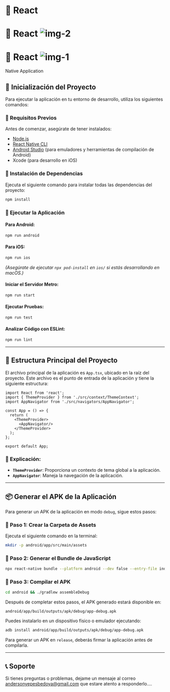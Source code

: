 # 📱 React
# 📱 React ![img-2](https://github.com/user-attachments/assets/e2244bbb-b2bc-4b3f-8798-e9ca3ce6fbbd)
# 📱 React ![img-1](https://github.com/user-attachments/assets/1d95a528-7df4-452c-9ac6-1659de2fada0)
Native Application

## 🚀 Inicialización del Proyecto

Para ejecutar la aplicación en tu entorno de desarrollo, utiliza los siguientes comandos:

### 📌 Requisitos Previos
Antes de comenzar, asegúrate de tener instalados:
- [Node.js](https://nodejs.org/)
- [React Native CLI](https://reactnative.dev/docs/environment-setup)
- [Android Studio](https://developer.android.com/studio) (para emuladores y herramientas de compilación de Android)
- Xcode (para desarrollo en iOS)

### 📌 Instalación de Dependencias
Ejecuta el siguiente comando para instalar todas las dependencias del proyecto:
```sh
npm install
```

### 📌 Ejecutar la Aplicación
#### Para Android:
```sh
npm run android
```

#### Para iOS:
```sh
npm run ios
```
*(Asegúrate de ejecutar `npx pod-install` en `ios/` si estás desarrollando en macOS.)*

#### Iniciar el Servidor Metro:
```sh
npm run start
```

#### Ejecutar Pruebas:
```sh
npm run test
```

#### Analizar Código con ESLint:
```sh
npm run lint
```

---

## 📂 Estructura Principal del Proyecto
El archivo principal de la aplicación es `App.tsx`, ubicado en la raíz del proyecto. Este archivo es el punto de entrada de la aplicación y tiene la siguiente estructura:

```tsx
import React from 'react';
import { ThemeProvider } from './src/context/ThemeContext';
import AppNavigator from './src/navigators/AppNavigator';

const App = () => {
  return (
    <ThemeProvider>
      <AppNavigator/>
    </ThemeProvider>
  );
};

export default App;
```

### 📌 Explicación:
- **`ThemeProvider`**: Proporciona un contexto de tema global a la aplicación.
- **`AppNavigator`**: Maneja la navegación de la aplicación.

---

## 📦 Generar el APK de la Aplicación
Para generar un APK de la aplicación en modo `debug`, sigue estos pasos:

### 📌 Paso 1: Crear la Carpeta de Assets
Ejecuta el siguiente comando en la terminal:
```sh
mkdir -p android/app/src/main/assets
```

### 📌 Paso 2: Generar el Bundle de JavaScript
```sh
npx react-native bundle --platform android --dev false --entry-file index.js --bundle-output android/app/src/main/assets/index.android.bundle --assets-dest android/app/src/main/res/
```

### 📌 Paso 3: Compilar el APK
```sh
cd android && ./gradlew assembleDebug
```

Después de completar estos pasos, el APK generado estará disponible en:
```
android/app/build/outputs/apk/debug/app-debug.apk
```
Puedes instalarlo en un dispositivo físico o emulador ejecutando:
```sh
adb install android/app/build/outputs/apk/debug/app-debug.apk
```

Para generar un APK en `release`, deberás firmar la aplicación antes de compilarla.

---

## 📞 Soporte
Si tienes preguntas o problemas, dejame un mensaje al correo andersonyepesbedoya@gmail.com que estare atento a responderlo....
